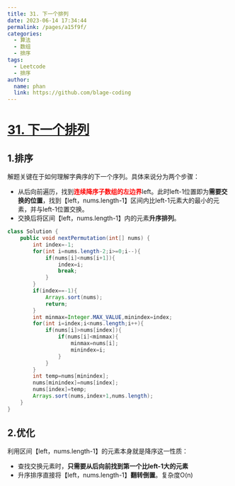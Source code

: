 ```yaml
---
title: 31. 下一个排列
date: 2023-06-14 17:34:44
permalink: /pages/a15f9f/
categories:
  - 算法
  - 数组
  - 排序
tags:
  - Leetcode
  - 排序
author: 
  name: phan
  link: https://github.com/blage-coding
---
```

# [31. 下一个排列](https://leetcode.cn/problems/next-permutation/)

## 1.排序

解题关键在于如何理解字典序的下一个序列。具体来说分为两个步骤：

- 从后向前遍历，找到<font color="red">**连续降序子数组的左边界**</font>left。此时left-1位置即为**需要交换的位置**，找到【left，nums.length-1】区间内比left-1元素大的最小的元素，并与left-1位置交换。
- 交换后将区间【left，nums.length-1】内的元素**升序排列**。

```java
class Solution {
    public void nextPermutation(int[] nums) {
        int index=-1;
        for(int i=nums.length-2;i>=0;i--){
            if(nums[i]<nums[i+1]){
                index=i;
                break;
            }
        }
        if(index==-1){
            Arrays.sort(nums);
            return;
        }
        int minmax=Integer.MAX_VALUE,minindex=index;
        for(int i=index;i<nums.length;i++){
            if(nums[i]>nums[index]){
                if(nums[i]<minmax){
                    minmax=nums[i];
                    minindex=i;
                }
            }
        }
        int temp=nums[minindex];
        nums[minindex]=nums[index];
        nums[index]=temp;
        Arrays.sort(nums,index+1,nums.length);
    }
}
```

## 2.优化

利用区间【left，nums.length-1】的元素本身就是降序这一性质：

- 查找交换元素时，**只需要从后向前找到第一个比left-1大的元素**
- 升序排序直接将【left，nums.length-1】**翻转倒置**。复杂度O(n)